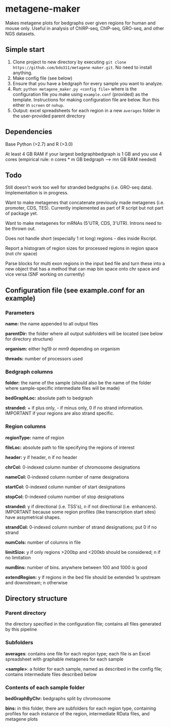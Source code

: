 metagene-maker
==============

Makes metagene plots for bedgraphs over given regions for human and mouse only. Useful in analysis of ChIRP-seq, ChIP-seq, GRO-seq, and other NGS datasets.

Simple start
----------

1. Clone project to new directory by executing `git clone https://github.com/bdo311/metagene-maker.git`. No need to install anything.
2. Make config file (see below)
3. Ensure that you have a bedgraph for every sample you want to analyze.
4. Run: `python metagene_maker.py <config file>` where <config file> is the configuration file you make using `example.conf` (provided) as the template. Instructions for making configuration file are below. Run this either in `screen` or `nohup`.
5. Output: excel spreadsheets for each region in a new `averages` folder in the user-provided parent directory

Dependencies
--------

Base Python (>2.7) and R (>3.0)

At least 4 GB RAM if your largest bedgraphbedgraph is 1 GB and you use 4 cores (empirical rule: n cores * m GB bedgraph --> mn GB RAM needed)

Todo
--------

Still doesn't work too well for stranded bedgraphs (i.e. GRO-seq data). Implementation is in progress.

Want to make metagenes that concatenate previously made metagenes (i.e. promoter, CDS, TES). Currently implemented as part of R script but not part of package yet.

Want to make metagenes for mRNAs (5'UTR, CDS, 3'UTR). Introns need to be thrown out.

Does not handle short (especially 1 nt long) regions - dies inside Rscript. 

Report a histogram of region sizes for processed regions in region space (not chr space)

Parse blocks for multi exon regions in the input bed file and turn these into a new object that has a method that can map bin space onto chr space and vice versa (SNF working on currently)


Configuration file (see example.conf for an example)
--------

### Parameters
**name:** the name appended to all output files

**parentDir:** the folder where all output subfolders will be located (see below for directory structure)

**organism:** either hg19 or mm9 depending on organism

**threads:** number of processors used

### Bedgraph columns
**folder:** the name of the sample (should also be the name of the folder where sample-specific intermediate files will be made)

**bedGraphLoc:** absolute path to bedgraph

**stranded:** + if plus only, - if minus only, 0 if no strand information. IMPORTANT if your regions are also strand specific.

### Region columns
**regionType:** name of region

**fileLoc:** absolute path to file specifying the regions of interest

**header:** y if header, n if no header

**chrCol:** 0-indexed column number of chromosome designations

**nameCol:** 0-indexed column number of name designations

**startCol:** 0-indexed column number of start designations

**stopCol:** 0-indexed column number of stop designations

**stranded:** y if directional (i.e. TSS's), n if not directional (i.e. enhancers). IMPORTANT because some region profiles (like transcription start sites) have assymetrical shapes.

**strandCol:** 0-indexed column number of strand designations; put 0 if no strand

**numCols:** number of columns in file

**limitSize:** y if only regions >200bp and <200kb should be considered; n if no limitation

**numBins:** number of bins. anywhere between 100 and 1000 is good

**extendRegion:** y if regions in the bed file should be extended 1x upstream and downstream; n otherwise

Directory structure
------

### Parent directory
the directory specified in the configuration file; contains all files generated by this pipeline

### Subfolders

**averages**: contains one file for each region type; each file is an Excel spreadsheet with graphable metagenes for each sample

**\<sample\>**: a folder for each sample, named as described in the config file; contains intermediate files described below

### Contents of each sample folder

**bedGraphByChr:** bedgraphs split by chromosome

**bins:** in this folder, there are subfolders for each region type, containing profiles for each instance of the region, intermediate RData files, and metagene plots

